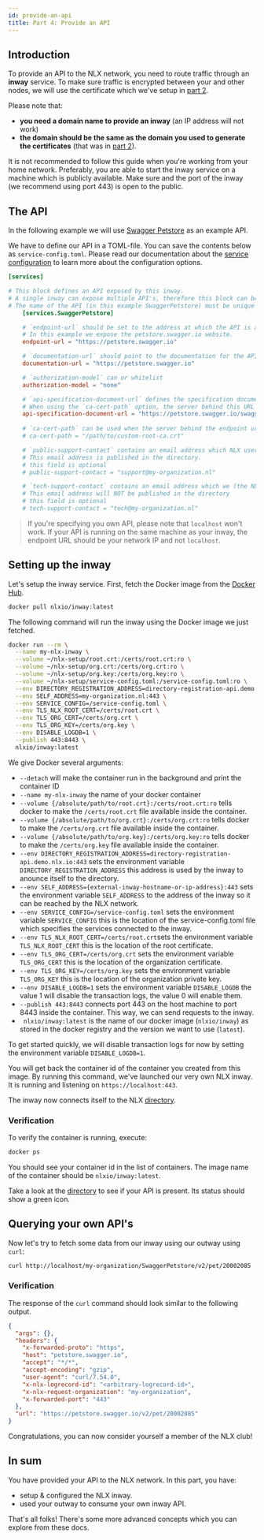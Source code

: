 ```yaml
---
id: provide-an-api
title: Part 4: Provide an API
---
```


## Introduction

To provide an API to the NLX network, you need to route traffic through an **inway** service.
To make sure traffic is encrypted between your and other nodes, we will use the certificate which we've setup in [part 2](../create-certificates/).

Please note that:

* **you need a domain name to provide an inway** (an IP address will not work)
* **the domain should be the same as the domain you used to generate the certificates** (that was in [part 2](../create-certificates/)).

It is not recommended to follow this guide when you're working from your home network.
Preferably, you are able to start the inway service on a machine which is publicly available. Make sure and the port of the inway (we recommend using port 443) is open to the public.

## The API

In the following example we will use [Swagger Petstore](https://petstore.swagger.io) as an example API.

We have to define our API in a TOML-file. You can save the contents below as `service-config.toml`. Please read our documentation about the [service configuration](../../further-reading/service-configuration/) to learn more about the configuration options.

```toml
[services]

# This block defines an API exposed by this inway.
# A single inway can expose multiple API's, therefore this block can be added multiple times.
# The name of the API (in this example SwaggerPetstore) must be unique for each block.
    [services.SwaggerPetstore]

    # `endpoint-url` should be set to the address at which the API is available.
    # In this example we expose the petstore.swagger.io website.
    endpoint-url = "https://petstore.swagger.io"

    # `documentation-url` should point to the documentation for the API
    documentation-url = "https://petstore.swagger.io"

    # `authorization-model` can or whitelist
    authorization-model = "none"

    # `api-specification-document-url` defines the specification document for the API.
    # When using the `ca-cert-path` option, the server behind this URL should provide a certificate signed by that root certifictate. 
    api-specification-document-url = "https://petstore.swagger.io/swagger.json"
    
    # `ca-cert-path` can be used when the server behind the endpoint url is providing a TLS certificate signed by a custom root certificate. 
    # ca-cert-path = "/path/to/custom-root-ca.crt"

    # `public-support-contact` contains an email address which NLX users can contact if they need support using your API.
    # This email address is published in the directory.
    # this field is optional
    # public-support-contact = "support@my-organization.nl"

    # `tech-support-contact` contains an email address which we (the NLX organization) can contact if they have any questions about your API
    # This email address will NOT be published in the directory
    # this field is optional
    # tech-support-contact = "tech@my-organization.nl"
```

> If you're specifying you own API, please note that `localhost` won't work. If your API is running on the same machine as
your inway, the endpoint URL should be your network IP and not `localhost`.

## Setting up the inway

Let's setup the inway service. First, fetch the Docker image from the [Docker Hub](https://hub.docker.com/u/nlxio).

```bash
docker pull nlxio/inway:latest
```

The following command will run the inway using the Docker image we just fetched.

```bash
docker run --rm \
  --name my-nlx-inway \
  --volume ~/nlx-setup/root.crt:/certs/root.crt:ro \
  --volume ~/nlx-setup/org.crt:/certs/org.crt:ro \
  --volume ~/nlx-setup/org.key:/certs/org.key:ro \
  --volume ~/nlx-setup/service-config.toml:/service-config.toml:ro \
  --env DIRECTORY_REGISTRATION_ADDRESS=directory-registration-api.demo.nlx.io:443 \
  --env SELF_ADDRESS=my-organization.nl:443 \
  --env SERVICE_CONFIG=/service-config.toml \
  --env TLS_NLX_ROOT_CERT=/certs/root.crt \
  --env TLS_ORG_CERT=/certs/org.crt \
  --env TLS_ORG_KEY=/certs/org.key \
  --env DISABLE_LOGDB=1 \
  --publish 443:8443 \
  nlxio/inway:latest
```

We give Docker several arguments:

- `--detach` will make the container run in the background and print the container ID
- `--name my-nlx-inway` the name of your docker container
- `--volume {/absolute/path/to/root.crt}:/certs/root.crt:ro` tells docker to make the `/certs/root.crt` file available inside the container.
- `--volume {/absolute/path/to/org.crt}:/certs/org.crt:ro` tells docker to make the `/certs/org.crt` file available inside the container.
- `--volume {/absolute/path/to/org.key}:/certs/org.key:ro` tells docker to make the `/certs/org.key` file available inside the container.
- `--env DIRECTORY_REGISTRATION_ADDRESS=directory-registration-api.demo.nlx.io:443` sets the environment variable `DIRECTORY_REGISTRATION_ADDRESS` this address is used by the inway to anounce itself to the directory.
- `--env SELF_ADDRESS={external-inway-hostname-or-ip-address}:443` sets the environment variable `SELF_ADDRESS` to the address of the inway so it can be reached by the NLX network.
- `--env SERVICE_CONFIG=/service-config.toml` sets the environment variable `SERVICE_CONFIG` this is the location of the service-config.toml file which specifies the services connected to the inway.
- `--env TLS_NLX_ROOT_CERT=/certs/root.crt`sets the environment variable `TLS_NLX_ROOT_CERT` this is the location of the root certificate.
- `--env TLS_ORG_CERT=/certs/org.crt` sets the environment variable `TLS_ORG_CERT` this is the location of the organization certificate.
- `--env TLS_ORG_KEY=/certs/org.key` sets the environment variable `TLS_ORG_KEY` this is the location of the organization private key.
- `--env DISABLE_LOGDB=1` sets the environment variable `DISABLE_LOGDB` the value 1 will disable the transaction logs, the value 0 will enable them.
- `--publish 443:8443` connects port 443 on the host machine to port 8443 inside the container. This way, we can send requests to the inway.
- ` nlxio/inway:latest` is the name of our docker image (`nlxio/inway`) as stored in the docker registry and the version we want to use (`latest`).

To get started quickly, we will disable transaction logs for now by setting the environment variable `DISABLE_LOGDB=1`.

You will get back the container id of the container you created from this image.
By running this command, we've launched our very own NLX inway. It is running and listening on `https://localhost:443`.

The inway now connects itself to the NLX [directory](https://directory.nlx.io).

### Verification

To verify the container is running, execute:

```bash
docker ps
```

You should see your container id in the list of containers. The image name  of the container should be `nlxio/inway:latest`.

Take a look at the [directory](https://directory.nlx.io) to see if your API is present. Its status should show a green icon.

## Querying your own API's

Now let's try to fetch some data from our inway using our outway using `curl`:

```bash
curl http://localhost/my-organization/SwaggerPetstore/v2/pet/20002085
```

### Verification

The response of the `curl` command should look similar to the following output.

```json
{
  "args": {},
  "headers": {
    "x-forwarded-proto": "https",
    "host": "petstore.swagger.io",
    "accept": "*/*",
    "accept-encoding": "gzip",
    "user-agent": "curl/7.54.0",
    "x-nlx-logrecord-id": "<arbitrary-logrecord-id>",
    "x-nlx-request-organization": "my-organization",
    "x-forwarded-port": "443"
  },
  "url": "https://petstore.swagger.io/v2/pet/20002085"
}
```

Congratulations, you can now consider yourself a member of the NLX club!

## In sum

You have provided your API to the NLX network. In this part, you have:

- setup & configured the NLX inway.
- used your outway to consume your own inway API.

That's all folks! There's some more advanced concepts which you can explore from these docs.
